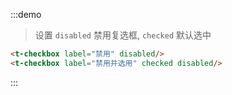 :::demo
> 设置 `disabled` 禁用复选框, `checked` 默认选中
```html
<t-checkbox label="禁用" disabled/>
<t-checkbox label="禁用并选用" checked disabled/>
```
:::
